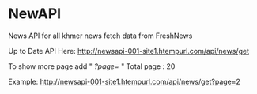 # NewAPI

News API for all khmer news fetch data from FreshNews

Up to Date API Here: http://newsapi-001-site1.htempurl.com/api/news/get

To show more page add " *?page=* "
Total page : 20

Example: http://newsapi-001-site1.htempurl.com/api/news/get?page=2


